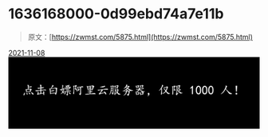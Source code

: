 <!--yml
category: 未分类
date: 0001-01-01 00:00:00
-->

# 1636168000-0d99ebd74a7e11b

> 原文：[https://zwmst.com/5875.html](https://zwmst.com/5875.html)

   [ <time datetime="2021-11-08T10:22:21+08:00"> 2021-11-08 </time> ](https://zwmst.com/1636168000-0d99ebd74a7e11b)  [![](img/779eaddd31fda51060bdc7a6fb012b9e.png)](https://zwmst.com/wp-content/uploads/2021/11/1636338141-8a38d891847ec79.png)